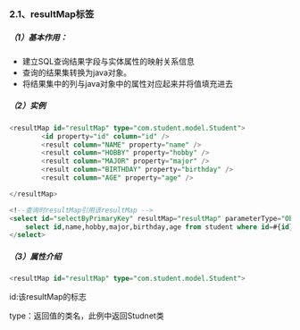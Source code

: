 ### 2.1、resultMap标签

##### （1）基本作用：

* 建立SQL查询结果字段与实体属性的映射关系信息
* 查询的结果集转换为java对象。
* 将结果集中的列与java对象中的属性对应起来并将值填充进去

##### （2）实例

```sql
<resultMap id="resultMap" type="com.student.model.Student">
        <id property="id" column="id" />
        <result column="NAME" property="name" />
        <result column="HOBBY" property="hobby" />
        <result column="MAJOR" property="major" />
        <result column="BIRTHDAY" property="birthday" />
        <result column="AGE" property="age" />

</resultMap>
```

```sql
<!--查询时resultMap引用该resultMap -->
<select id="selectByPrimaryKey" resultMap="resultMap" parameterType="Object">
    select id,name,hobby,major,birthday,age from student where id=#{id}
</select>
```

##### （3）属性介绍

```sql
<resultMap id="resultMap" type="com.student.model.Student">
```

id:该resultMap的标志

type：返回值的类名，此例中返回Studnet类



